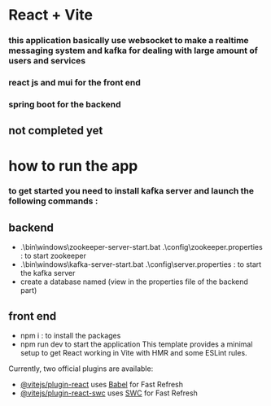 # React + Vite
### this application basically use websocket to make a realtime messaging system and kafka for dealing with large amount of users and services 
### react js and mui for the front end 
### spring boot for the backend
## not completed yet
# how to run the app
### to get started you need to install kafka server and launch the following commands :
## backend
* .\bin\windows\zookeeper-server-start.bat .\config\zookeeper.properties : to start zookeeper 
* .\bin\windows\kafka-server-start.bat .\config\server.properties : to start the kafka server
* create a database named (view in the properties file of the backend part)
## front end
* npm i : to install the packages
* npm run dev to start the application
This template provides a minimal setup to get React working in Vite with HMR and some ESLint rules.

Currently, two official plugins are available:

- [@vitejs/plugin-react](https://github.com/vitejs/vite-plugin-react/blob/main/packages/plugin-react/README.md) uses [Babel](https://babeljs.io/) for Fast Refresh
- [@vitejs/plugin-react-swc](https://github.com/vitejs/vite-plugin-react-swc) uses [SWC](https://swc.rs/) for Fast Refresh
